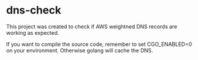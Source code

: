 # dns-check

This project was created to check if AWS weightned DNS records are working as expected.

If you want to compile the source code, remember to set CGO_ENABLED=0 on your environment. Otherwise golang will cache the DNS.
